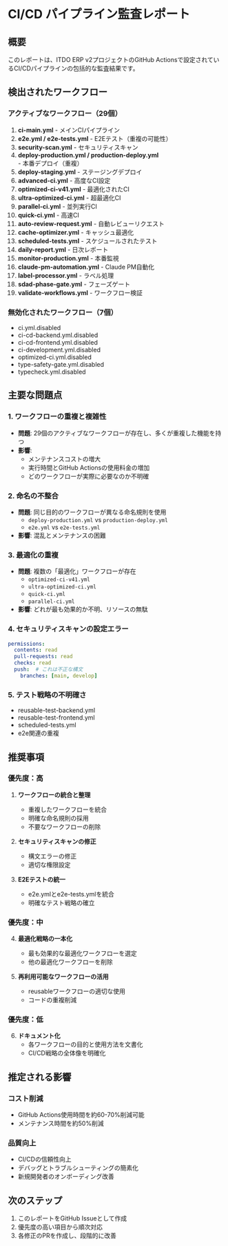 # CI/CD パイプライン監査レポート

## 概要
このレポートは、ITDO ERP v2プロジェクトのGitHub Actionsで設定されているCI/CDパイプラインの包括的な監査結果です。

## 検出されたワークフロー

### アクティブなワークフロー（29個）
1. **ci-main.yml** - メインCIパイプライン
2. **e2e.yml / e2e-tests.yml** - E2Eテスト（重複の可能性）
3. **security-scan.yml** - セキュリティスキャン
4. **deploy-production.yml / production-deploy.yml** - 本番デプロイ（重複）
5. **deploy-staging.yml** - ステージングデプロイ
6. **advanced-ci.yml** - 高度なCI設定
7. **optimized-ci-v41.yml** - 最適化されたCI
8. **ultra-optimized-ci.yml** - 超最適化CI
9. **parallel-ci.yml** - 並列実行CI
10. **quick-ci.yml** - 高速CI
11. **auto-review-request.yml** - 自動レビューリクエスト
12. **cache-optimizer.yml** - キャッシュ最適化
13. **scheduled-tests.yml** - スケジュールされたテスト
14. **daily-report.yml** - 日次レポート
15. **monitor-production.yml** - 本番監視
16. **claude-pm-automation.yml** - Claude PM自動化
17. **label-processor.yml** - ラベル処理
18. **sdad-phase-gate.yml** - フェーズゲート
19. **validate-workflows.yml** - ワークフロー検証

### 無効化されたワークフロー（7個）
- ci.yml.disabled
- ci-cd-backend.yml.disabled
- ci-cd-frontend.yml.disabled
- ci-development.yml.disabled
- optimized-ci.yml.disabled
- type-safety-gate.yml.disabled
- typecheck.yml.disabled

## 主要な問題点

### 1. ワークフローの重複と複雑性
- **問題**: 29個のアクティブなワークフローが存在し、多くが重複した機能を持つ
- **影響**: 
  - メンテナンスコストの増大
  - 実行時間とGitHub Actionsの使用料金の増加
  - どのワークフローが実際に必要なのか不明確

### 2. 命名の不整合
- **問題**: 同じ目的のワークフローが異なる命名規則を使用
  - `deploy-production.yml` vs `production-deploy.yml`
  - `e2e.yml` vs `e2e-tests.yml`
- **影響**: 混乱とメンテナンスの困難

### 3. 最適化の重複
- **問題**: 複数の「最適化」ワークフローが存在
  - `optimized-ci-v41.yml`
  - `ultra-optimized-ci.yml`
  - `quick-ci.yml`
  - `parallel-ci.yml`
- **影響**: どれが最も効果的か不明、リソースの無駄

### 4. セキュリティスキャンの設定エラー
```yaml
permissions:
  contents: read
  pull-requests: read
  checks: read
  push:  # これは不正な構文
    branches: [main, develop]
```

### 5. テスト戦略の不明確さ
- reusable-test-backend.yml
- reusable-test-frontend.yml
- scheduled-tests.yml
- e2e関連の重複

## 推奨事項

### 優先度：高
1. **ワークフローの統合と整理**
   - 重複したワークフローを統合
   - 明確な命名規則の採用
   - 不要なワークフローの削除

2. **セキュリティスキャンの修正**
   - 構文エラーの修正
   - 適切な権限設定

3. **E2Eテストの統一**
   - e2e.ymlとe2e-tests.ymlを統合
   - 明確なテスト戦略の確立

### 優先度：中
4. **最適化戦略の一本化**
   - 最も効果的な最適化ワークフローを選定
   - 他の最適化ワークフローを削除

5. **再利用可能なワークフローの活用**
   - reusableワークフローの適切な使用
   - コードの重複削減

### 優先度：低
6. **ドキュメント化**
   - 各ワークフローの目的と使用方法を文書化
   - CI/CD戦略の全体像を明確化

## 推定される影響

### コスト削減
- GitHub Actions使用時間を約60-70%削減可能
- メンテナンス時間を約50%削減

### 品質向上
- CI/CDの信頼性向上
- デバッグとトラブルシューティングの簡素化
- 新規開発者のオンボーディング改善

## 次のステップ
1. このレポートをGitHub Issueとして作成
2. 優先度の高い項目から順次対応
3. 各修正のPRを作成し、段階的に改善